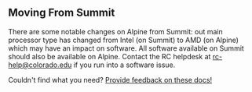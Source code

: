 ## Moving From Summit

There are some notable changes on Alpine from Summit: out main processor type has changed from Intel (on Summit) to AMD (on Alpine) which may have an impact on software. All software available on Summit should also be available on Alpine. Contact the RC helpdesk at <rc-help@colorado.edu> if you run into a software issue.

Couldn't find what you need? [Provide feedback on these docs!](https://forms.gle/bSQEeFrdvyeQWPtW9)
